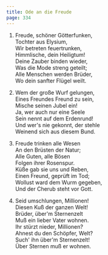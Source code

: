 ```yaml
---
title: Ode an die Freude
page: 334
---  
```


1.  Freude, schöner Götterfunken,  
Tochter aus Elysium,  
Wir betreten feuertrunken,  
Himmlische, dein Heiligtum!  
Deine Zauber binden wieder,  
Was die Mode streng geteilt;  
Alle Menschen werden Brüder,  
Wo dein sanfter Flügel weilt.  


2. Wem der große Wurf gelungen,  
Eines Freundes Freund zu sein,  
Mische seinen Jubel ein!  
Ja, wer auch nur eine Seele  
Sein nennt auf dem Erdenrund!  
Und wer's nie gekonnt, der stehle  
Weinend sich aus diesem Bund.  


3. Freude trinken alle Wesen  
An den Brüsten der Natur;  
Alle Guten, alle Bösen  
Folgen ihrer Rosenspur.  
Küße gab sie uns und Reben,  
Einen Freund, geprüft im Tod;  
Wollust ward dem Wurm gegeben,  
Und der Cherub steht vor Gott.  


4. Seid umschlungen, Millionen!  
Diesen Kuß der ganzen Welt!  
Brüder, über'm Sternenzelt  
Muß ein lieber Vater wohnen.  
Ihr stürzt nieder, Millionen?  
Ahnest du den Schöpfer, Welt?  
Such' ihn über'm Sternenzelt!  
Über Sternen muß er wohnen.  